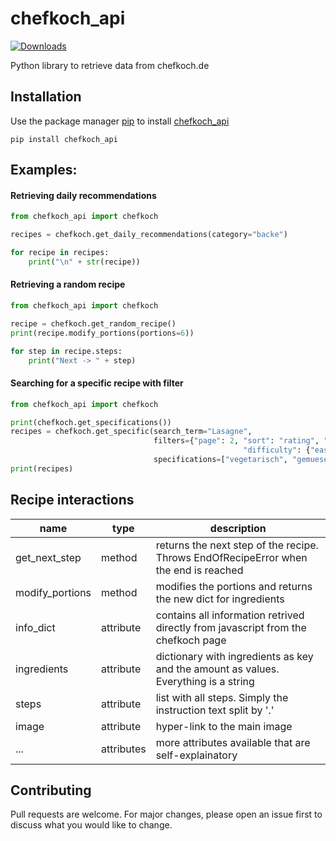 # chefkoch_api
[![Downloads](https://pepy.tech/badge/chefkoch_api)](https://pepy.tech/project/chefkoch_api)

Python library to retrieve data from chefkoch.de

## Installation
Use the package manager [pip](https://pypi.org/) to install [chefkoch_api](https://pypi.org/project/chefkoch_api/)
```
pip install chefkoch_api
```

## Examples:

#### Retrieving daily recommendations
```python
from chefkoch_api import chefkoch

recipes = chefkoch.get_daily_recommendations(category="backe")

for recipe in recipes:
    print("\n" + str(recipe))
```

#### Retrieving a random recipe
```python
from chefkoch_api import chefkoch

recipe = chefkoch.get_random_recipe()
print(recipe.modify_portions(portions=6))

for step in recipe.steps:
    print("Next -> " + step)
```

#### Searching for a specific recipe with filter
```python
from chefkoch_api import chefkoch

print(chefkoch.get_specifications())
recipes = chefkoch.get_specific(search_term="Lasagne",
                                filters={"page": 2, "sort": "rating", "duration": 30,
                                                    "difficulty": {"easy": True, "medium": True, "hard": False}},
                                specifications=["vegetarisch", "gemuese"])
print(recipes)
```

## Recipe interactions

|name               |type      |description                                                                         |
|-------------------|----------|------------------------------------------------------------------------------------|
|get_next_step      |method    |returns the next step of the recipe. Throws EndOfRecipeError when the end is reached|
|modify_portions    |method    |modifies the portions and returns the new dict for ingredients                      |
|info_dict          |attribute |contains all information retrived directly from javascript from the chefkoch page   |
|ingredients        |attribute |dictionary with ingredients as key and the amount as values. Everything is a string |
|steps              |attribute |list with all steps. Simply the instruction text split by '.'                       |
|image              |attribute |hyper-link to the main image                                                        |
|...                |attributes|more attributes available that are self-explainatory                                |

## Contributing
Pull requests are welcome. For major changes, please open an issue first to discuss what you would like to change.
